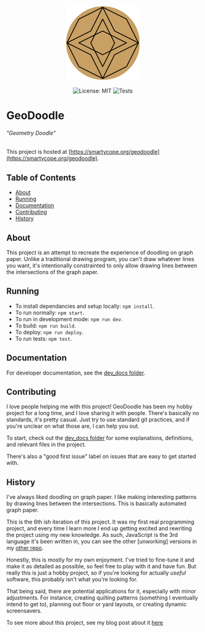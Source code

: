 <div align="center">

<!-- [![logo](logo192.png)](logo192.png) -->
<img src="logo192.png" alt="Logo">

<!-- [![License: MIT](https://img.shields.io/badge/License-MIT-yellow.svg)](https://opensource.org/licenses/MIT) -->
<br>
<br>
<img src="https://img.shields.io/badge/License-MIT-yellow.svg" alt="License: MIT">

<!-- [![Tests](https://github.com/smartycope/GeoDoodle/actions/workflows/test.yml/badge.svg)](https://github.com/smartycope/GeoDoodle/actions/workflows/test.yml) -->
<img src="https://github.com/smartycope/GeoDoodle/actions/workflows/test.yml/badge.svg" alt="Tests">

</div>

# GeoDoodle
###### "Geometry Doodle"
This project is hosted at [https://smartycope.org/geodoodle](https://smartycope.org/geodoodle).

## Table of Contents

- [About](#about)
- [Running](#running)
- [Documentation](#documentation)
- [Contributing](#contributing)
- [History](#history)


## About
This project is an attempt to recreate the experience of doodling on graph paper. Unlike a traditional drawing program, you can't draw whatever lines you want, it's intentionally constrainted to only allow drawing lines between the intersections of the graph paper.

## Running
- To install dependancies and setup locally: `npm install`.
- To run normally: `npm start`.
- To run in development mode: `npm run dev`.
- To build: `npm run build`.
- To deploy: `npm run deploy`.
- To run tests: `npm test`.

## Documentation
For developer documentation, see the [dev_docs folder](dev_docs).

## Contributing
I love people helping me with this project! GeoDoodle has been my hobby project for a long time, and I love sharing it with people. There's basically no standards, it's pretty casual. Just try to use standard git practices, and if you're unclear on what those are, I can help you out.

To start, check out the [dev_docs folder](dev_docs) for some explanations, definitions, and relevant files in the project.

There's also a "good first issue" label on issues that are easy to get started with.

## History
I've always liked doodling on graph paper. I like making interesting patterns by drawing lines between the intersections. This is basically automated graph paper.

This is the 6th ish iteration of this project. It was my first real programming project, and every time I learn more I end up getting excited and rewriting the project using my new knowledge. As such, JavaScript is the 3rd language it's been written in, you can see the other [unworking] versions in my [other repo](https://github.com/smartycope/GeoDoodle).

Honestly, this is mostly for my own enjoyment. I've tried to fine-tune it and make it as detailed as possible, so feel free to play with it and have fun. But really this is just a hobby project, so if you're looking for actually *useful* software, this probably isn't what you're looking for.

That being said, there are potential applications for it, especially with minor adjustments. For instance, creating quilting patterns (something I eventually intend to get to), planning out floor or yard layouts, or creating dynamic screensavers.

To see more about this project, see my blog post about it [here](https://smartycope.github.io/posts/GeoDoodle/)


<!--
## Current branch todos:
Things I need to remember to do before merging the current branch. Don't merge this list!
- Make the mobile icons smaller, and add text
- A how to use/gestures/additional help/douplicate of stuff covered in tour Page -- even if just a framework
- An FAQ page


## Other todos that should be issues but I'm lazy:
- Add explanatuon text as a controlled snackbox or tooltip that disapears on next touch On mobile
- import BorderClearIcon from '@mui/icons-material/BorderClear'; -- this might be good somewhere
-
 -->